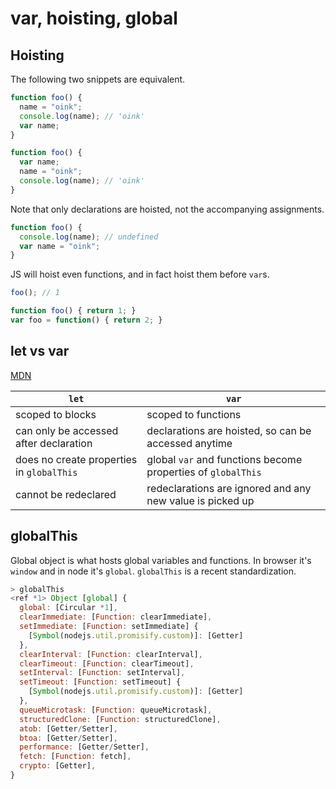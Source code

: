 # var, hoisting, global

<style>
.md-logo img {
  content: url('/js/javascript.svg');
}

:root [data-md-color-scheme=slate] .md-logo img  {
  content: url('/js/javascript.svg');
}
</style>

## Hoisting

The following two snippets are equivalent.

<div class="grid" markdown>

```javascript linenums="1"
function foo() {
  name = "oink";
  console.log(name); // 'oink'
  var name;
} 
```

```javascript linenums="1"
function foo() {
  var name;
  name = "oink";
  console.log(name); // 'oink'
} 
```

</div>

Note that only declarations are hoisted, not the accompanying assignments.

```javascript
function foo() {
  console.log(name); // undefined
  var name = "oink";
}
```

JS will hoist even functions, and in fact hoist them before `var`s.

```javascript
foo(); // 1

function foo() { return 1; }
var foo = function() { return 2; }
```

## let vs var

[MDN](https://developer.mozilla.org/en-US/docs/Web/JavaScript/Reference/Statements/let)

`let` | `var`
------|-------
scoped to blocks | scoped to functions
can only be accessed after declaration | declarations are hoisted, so can be accessed anytime
does no create properties in `globalThis` | global `var` and functions become properties of `globalThis`
cannot be redeclared | redeclarations are ignored and any new value is picked up

## globalThis

Global object is what hosts global variables and functions. In browser it's `window` and in node it's `global`. `globalThis` is a recent standardization.

```javascript
> globalThis
<ref *1> Object [global] {
  global: [Circular *1],
  clearImmediate: [Function: clearImmediate],
  setImmediate: [Function: setImmediate] {
    [Symbol(nodejs.util.promisify.custom)]: [Getter]
  },
  clearInterval: [Function: clearInterval],
  clearTimeout: [Function: clearTimeout],
  setInterval: [Function: setInterval],
  setTimeout: [Function: setTimeout] {
    [Symbol(nodejs.util.promisify.custom)]: [Getter]
  },
  queueMicrotask: [Function: queueMicrotask],
  structuredClone: [Function: structuredClone],
  atob: [Getter/Setter],
  btoa: [Getter/Setter],
  performance: [Getter/Setter],
  fetch: [Function: fetch],
  crypto: [Getter],
}
```

